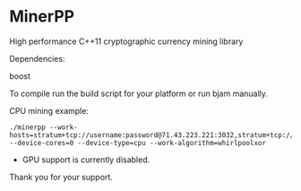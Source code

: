MinerPP
===========

High performance C++11 cryptographic currency mining library

Dependencies:

boost

To compile run the build script for your platform or run bjam manually.

CPU mining example:

```
./minerpp --work-hosts=stratum+tcp://username:password@71.43.223.221:3032,stratum+tcp://uasername:password@vnl.suprnova.cc:1111 --device-cores=0 --device-type=cpu --work-algorithm=whirlpoolxor
```

* GPU support is currently disabled.

Thank you for your support.
